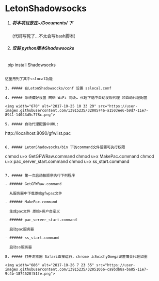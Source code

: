 # LetonShadowsocks

1. ##### 将本项目放在~/Documents/ 下

    (代码写死了…不太会写bash脚本)

2. ##### 安装 python版本Shadowsocks

   ```python
   pip install Shadowsocks
   ```

   这里用到了其中sslocal功能

3. ##### 在LetonShadowsocks/conf 设置 sslocal.conf 

4. ##### 系统偏好设置 网络 WiFi 高级… 代理下选中自动发现代理 和自动代理配置

   <img width="670" alt="2017-10-25 10 33 29" src="https://user-images.githubusercontent.com/13915235/32005746-a1503ee6-b9d7-11e7-8941-14043d5c778c.png">

5. ##### 自动代理配置中URL:

   ```
   http://localhost:8090/gfwlist.pac 
   ```

6. ##### LetonShadowsocks/bin 下的command文件设置可执行权限

   ```
   chmod u+x GetGFWRaw.command
   chmod u+x MakePac.command
   chmod u+x pac_server_start.command
   chmod u+x ss_start.command
   ```

7. ##### 第一次启动按顺序执行下列程序

   - ###### GetGFWRaw.command

     从服务器中下载原始gfwpac文件

   - ###### MakePac.command

     生成pac文件 原始+用户自定义

   - ###### pac_server_start.command

     启动pac服务器

   - ###### ss_start.command

     启动ss服务器

8. ##### 打开浏览器 Safari直接运行，chrome 上SwichyOmega设置情景代理如图

   <img width="686" alt="2017-10-26 7 23 55" src="https://user-images.githubusercontent.com/13915235/32051066-ca9bdb8a-ba85-11e7-9c4b-1874520f51fe.png">
